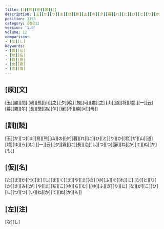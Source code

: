 ```yaml
---
title: [（][悲][別][歌][）]
description: [玉][か][つ][ま][島][熊][山][の][夕][暮][れ][に][ひ][と][り][か][君][が][山][道][越][ゆ][ら][む] [[一][云] [夕][霧][に][長][恋][し][つ][つ][寐][ね][か][て][ぬ][か][も]]
position: 3193
category: [巻]12
version: '1.0'
volume: 12
comparison:
- [な][し]
keywords:
- [異][伝]
- [地][名]
- [羈][旅]
- [女][歌]
- [恋][情]
---
```


## [原][文]

[玉][勝][間] [嶋][熊][山][之] [夕][晩] [獨][可][君][之] [山][道][将][越] [[一][云] [暮][霧][尓] [長][戀][為][乍] [寐][不][勝][可][母]]

## [訓][読]

[玉][か][つ][ま][島][熊][山][の][夕][暮][れ][に][ひ][と][り][か][君][が][山][道][越][ゆ][ら][む] [[一][云] [夕][霧][に][長][恋][し][つ][つ][寐][ね][か][て][ぬ][か][も]]

## [仮][名]

[た][ま][か][つ][ま] [し][ま][く][ま][や][ま][の] [ゆ][ふ][ぐ][れ][に] [ひ][と][り][か][き][み][が] [や][ま][ぢ][こ][ゆ][ら][む] [[ゆ][ふ][ぎ][り][に] [な][が][こ][ひ][し][つ][つ] [い][ね][か][て][ぬ][か][も]]

## [左][注]

[な][し]
